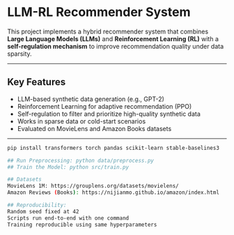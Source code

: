 #  LLM-RL Recommender System

This project implements a hybrid recommender system that combines **Large Language Models (LLMs)** and **Reinforcement Learning (RL)** with a **self-regulation mechanism** to improve recommendation quality under data sparsity.

---

##  Key Features

-  LLM-based synthetic data generation (e.g., GPT-2)
-  Reinforcement Learning for adaptive recommendation (PPO)
-  Self-regulation to filter and prioritize high-quality synthetic data
-  Works in sparse data or cold-start scenarios
-  Evaluated on MovieLens and Amazon Books datasets

---


 

```bash
pip install transformers torch pandas scikit-learn stable-baselines3

## Run Preprocessing: python data/preprocess.py
## Train the Model: python src/train.py

## Datasets
MovieLens 1M: https://grouplens.org/datasets/movielens/
Amazon Reviews (Books): https://nijianmo.github.io/amazon/index.html

## Reproducibility:
Random seed fixed at 42
Scripts run end-to-end with one command
Training reproducible using same hyperparameters

